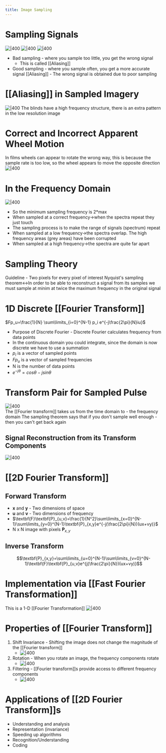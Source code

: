 ```yaml
---
title: Image Sampling
---
```

# Sampling Signals  
![|400](https://remnote-user-data.s3.amazonaws.com/bOlCevRBG3Va1ErzkhOPz4r-OklHb2kBfWWhmEEOVxtCLFJ56QbviNgqR-ibFM8KM92QfBlRLYua4dx8ex9YDJ7pj6q8nxo0hC8gq4YnVxGp4uBA271vC1yrQSUMK8aZ.png) ![|400](https://remnote-user-data.s3.amazonaws.com/M8g_BEZSH9CZJQKwHR542oUMhXoziLRxzb1B3imcwrNIuF3UGrxcLhe3jb1nBg2_gFY82BDl_ZbgUpSM7gYmISiihN33oaqJ3fWfU4d5tNa5Ua1Pq-hYpV4o4ea0QYOK.png)  ![|400](https://remnote-user-data.s3.amazonaws.com/mXOLSg5UPhMhgl-K_lifu0aMIoL2NqlwEzef98E38BhxW0Lt3nwhJ79vCTcQ3XbuL_dcBuUW1u9U0JzfEFODjlGJHDpubJfSd1c6-HA7cL9GBopaR7Jy6_96aC4g-8ZU.png) 
- Bad sampling - where you sample too little, you get the wrong signal
	- This is called [[Aliasing]]
- Good sampling - where you sample often, you get a more accurate signal
[[Aliasing]] - The wrong signal is obtained due to poor sampling

# [[Aliasing]] in Sampled Imagery  
![|400](https://remnote-user-data.s3.amazonaws.com/sTvSLx2sc5Us4PrxTV4VP5WUiEQC0kj28qtrbdHHqfLsRZyYceoXsHBMzYlA8DPiEWINu2a7THb45cQLyNlR9ZNLnDb4DRMe0axTSK-yEItfS5j25Lt9T8GdRmp3uP1T.png) 
The blinds have a high frequency structure, there is an extra pattern in the low resolution image
 
# Correct and Incorrect Apparent Wheel Motion  
In films wheels can appear to rotate the wrong way, this is because the sample rate is too low, so the wheel appears to move the opposite direction
![|400](https://remnote-user-data.s3.amazonaws.com/93RNOo8Dw4nMWe0LjmSXU784AjhrgBSNcwBZ5d5-K6EZ32i-0U1Ar52VmfRMQi9sJPysN-eWr0NZxa2Eedzs3LrAe6cup5uBXjcDYX6N1N1-BpWn_hnAgmxPOlfBMjZS.png) 
 
# In the Frequency Domain  
![|400](https://remnote-user-data.s3.amazonaws.com/1pjs0LXcX7K5IL8YxGfJvzAy75-e0kxwHHmuf0sgFjtuKn5zeEs7sRBYyo7kw3O7AeuHiREMdg_izhExnGdTnZ8zHwrN69PagE7gfhtZan7tZJPj013b-q48WOLTN114.png)  
- So the minimum sampling frequency is 2\*max 
- When sampled at a correct frequency→when the spectra repeat they just touch
- The sampling process is to make the range of signals (spectrum) repeat
- When sampled at a low frequency→the spectra overlap. The high frequency areas (grey areas) have been corrupted
- When sampled at a high frequency→the spectra are quite far apart

# Sampling Theory  
Guideline - Two pixels for every pixel of interest
Nyquist's sampling theorem↔In order to be able to reconstruct a signal from its samples we must sample at minim at twice the maximum frequency in the original signal
 
# 1D Discrete [[Fourier Transform]]
$Fp_u=\frac{1}{N} \sum\limits_{i=0}^{N-1} p_i e^{-j\frac{2\pi}{N}iu}$ 
- Purpose of Discrete Fourier - Discrete Fourier calculates frequency from data points
- In the continuous domain you could integrate, since the domain is now discrete we have to use a summation
- $p_i$ is a vector of sampled points
- $Fp_u$ is a vector of sampled frequencies
- N is the number of data points 
- $e^{-j\theta}=cos\theta-jsin\theta$

# Transform Pair for Sampled Pulse
![|400](https://remnote-user-data.s3.amazonaws.com/0wCgDuLbgl8iByCehou1z7nQfds9uEYpad7L0A2YTQeMagG-d_yzLh-sbDNW74m6mRN628CUIZb8gIy503U720xxVjGJbplAvCVOgf-HFXFmOQQBqIhsrDSNZHHN3ImI.png)  
The [[Fourier transform]] takes us from the time domain to - the frequency domain
The sampling theorem says that if you don't sample well enough - then you can't get back again
## Signal Reconstruction from its Transform Components
![|400](https://remnote-user-data.s3.amazonaws.com/CBHMczyidmRIdjXkwWLtdRbw8610OSHBe5g-zEoZSfsuuUQPWYCrO0MbjaL0h7hv9rwFWte2jVUkWxcKEhuLEi1B5eB-El2N53E-shbM6JFn5xHawVblu3nfNnf0PEnA.png) 
 
# [[2D Fourier Transform]]
## Forward Transform
-  __x__  and  __y__  - Two dimensions of space
-  __u__  and  __v__  - Two dimensions of frequency
- $\textbf{F}\textbf{P}_{u,v}=\frac{1}{N^2}\sum\limits_{x=0}^{N-1}\sum\limits_{y=0}^{N-1}\textbf{P}_{x,y}e^{-j(\frac{2\pi}{N})(ux+vy)}$
-  N  x  N  image with pixels $\textbf{P}_{x,y}$
## Inverse Transform
$$\textbf{P}_{x,y}=\sum\limits_{u=0}^{N-1}\sum\limits_{v=0}^{N-1}\textbf{F}\textbf{P}_{u,v}e^{j(\frac{2\pi}{N})(ux+vy)}$$

# Implementation via [[Fast Fourier Transformation]]
This is a 1-D [[Fourier Transformation]]
![|400](https://remnote-user-data.s3.amazonaws.com/mkiAk6nlpkQSlgb8Hfhedz8WiFBXtP7sTrBj1CbWW6ybWW0G54K6kSpuTGDDITi7ozFz9QAWFaevReOslpbXiI8F0Vpthq_dJ8ljQbM4RHseXGIjtI8v5TR8YwlwiVyU.png)
 
# Properties of [[Fourier Transform]]
1. Shift Invariance - Shifting the image does not change the magnitude of the [[Fourier transform]]
	- ![|400](https://remnote-user-data.s3.amazonaws.com/dwdjV_8xK3_HGrHFcXP5b5U1rMDUETVux2avnq7Hor26SYXrYnilaHmljZy9eO1ZRlSeHs9CuypnE4lJ8tql27XglqqPxN1iqVr-YWpSC6IDMWpE3Rh-wFsa36RT68Au.png)
2. Rotation - When you rotate an image, the frequency components rotate
	- ![|400](https://remnote-user-data.s3.amazonaws.com/YRBtb9Z6HdQaNlPZ-bhSonoFTVeN5LoZCzwO4JJrLHFbOyXN0TgMSh_zir6hbV_qmfTI8rNXnDRot4nyAm9UFlFV9leUJqMSUs4_pjNkB_vUpP4VPatlN0AoDfbKe3GF.png)
3. Filtering - [[Fourier transform]]s provide access to different frequency components
	- ![|400](https://remnote-user-data.s3.amazonaws.com/yqiR6v19Ot4jnNXRtmCUZ5rSL8-xGafcKdfGzjEkASn-z5Ji9mQ8H-zmgdH6_8B_X-F-zn12QHwR0pPk7QYmd74mS5VPI6xoJTnuCTplb1HwZd0HDfFt8vgb1XXa9HRv.png)

# Applications of [[2D Fourier Transform]]s
- Understanding and analysis
- Representation (invariance)
- Speeding up algorithms
- Recognition/Understanding
- Coding
